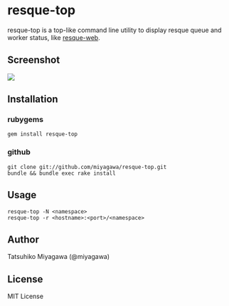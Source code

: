 # resque-top

resque-top is a top-like command line utility to display resque queue and worker status, like [resque-web](https://github.com/defunkt/resque).

## Screenshot

![](http://dl.dropbox.com/u/135035/Screenshots/y1tyvv6uihcl.png)


## Installation

### rubygems

```
gem install resque-top
```

### github

```
git clone git://github.com/miyagawa/resque-top.git
bundle && bundle exec rake install
```

## Usage

```
resque-top -N <namespace> 
resque-top -r <hostname>:<port>/<namespace>
```

## Author

Tatsuhiko Miyagawa (@miyagawa)

## License

MIT License





